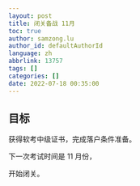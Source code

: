 ```yaml
---
layout: post
title: 闭关备战 11月
toc: true
author: samzong.lu
author_id: defaultAuthorId
language: zh
abbrlink: 13757
tags: []
categories: []
date: 2022-07-18 00:35:00
---
```

## 目标

获得软考中级证书，完成落户条件准备。


下一次考试时间是 11 月份，

开始闭关。